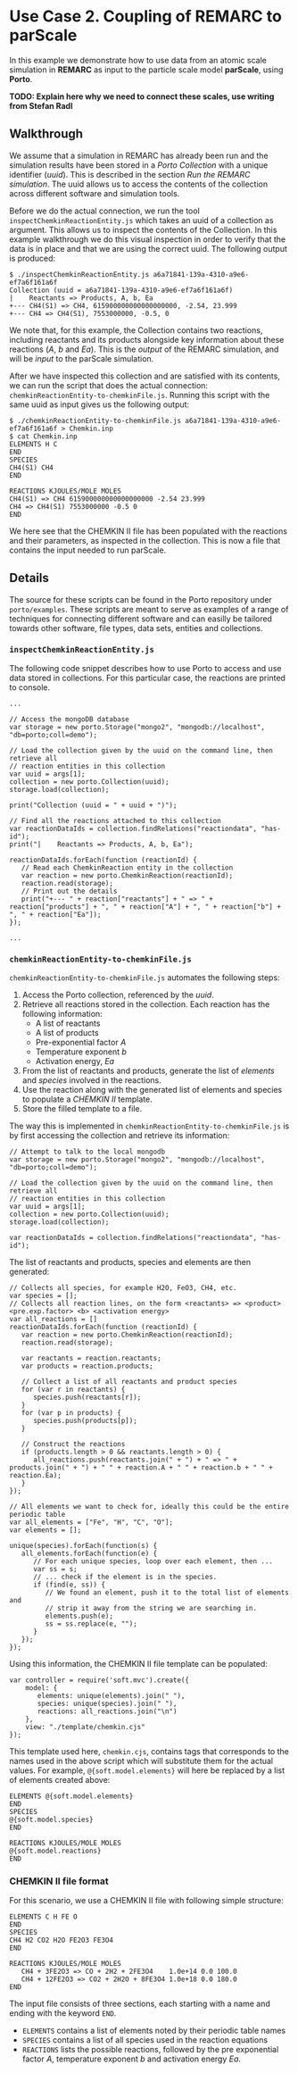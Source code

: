 Use Case 2. Coupling of REMARC to parScale
==========================================

In this example we demonstrate how to use data from an atomic scale simulation in **REMARC** as input to the particle scale model **parScale**, using **Porto**.

**TODO: Explain here why we need to connect these scales, use writing from Stefan Radl**


Walkthrough
-----------

We assume that a simulation in REMARC has already been run and the simulation results have been stored in a *Porto Collection* with a unique identifier (*uuid*). This is described in the section _Run the REMARC simulation_. The uuid allows us to access the contents of the collection across different software and simulation tools.

Before we do the actual connection, we run the tool `inspectChemkinReactionEntity.js` which takes an uuid of a collection as argument. This allows us to inspect the contents of the Collection. In this example walkthrough we do this visual inspection in order to verify that the data is in place and that we are using the correct uuid. The following output is produced:

    $ ./inspectChemkinReactionEntity.js a6a71841-139a-4310-a9e6-ef7a6f161a6f
    Collection (uuid = a6a71841-139a-4310-a9e6-ef7a6f161a6f)
    |    Reactants => Products, A, b, Ea
    +--- CH4(S1) => CH4, 615900000000000000000, -2.54, 23.999
    +--- CH4 => CH4(S1), 7553000000, -0.5, 0

We note that, for this example, the Collection contains two reactions, including reactants and its products alongside key information about these reactions (_A_, _b_ and _Ea_). This is the _output_ of the REMARC simulation, and will be _input_ to the parScale simulation.

After we have inspected this collection and are satisfied with its contents, we can run the script that does the actual connection: `chemkinReactionEntity-to-chemkinFile.js`. Running this script with the same uuid as input gives us the following output:

    $ ./chemkinReactionEntity-to-chemkinFile.js a6a71841-139a-4310-a9e6-ef7a6f161a6f > Chemkin.inp
    $ cat Chemkin.inp
    ELEMENTS H C 
    END
    SPECIES
    CH4(S1) CH4
    END

    REACTIONS KJOULES/MOLE MOLES
    CH4(S1) => CH4 615900000000000000000 -2.54 23.999
    CH4 => CH4(S1) 7553000000 -0.5 0
    END 

We here see that the CHEMKIN II file has been populated with the reactions and their parameters, as inspected in the collection. This is now a file that contains the input needed to run parScale.

Details
-------

The source for these scripts can be found in the Porto repository under `porto/examples`. These scripts are meant to serve as examples of a range of techniques for connecting different software and can easilly be tailored towards other software, file types, data sets, entities and collections.

### `inspectChemkinReactionEntity.js`

The following code snippet describes how to use Porto to access and use data stored in collections. For this particular case, the reactions are printed to console.

    ...
    
    // Access the mongoDB database
    var storage = new porto.Storage("mongo2", "mongodb://localhost", "db=porto;coll=demo");

    // Load the collection given by the uuid on the command line, then retrieve all
    // reaction entities in this collection
    var uuid = args[1];
    collection = new porto.Collection(uuid);
    storage.load(collection);

    print("Collection (uuid = " + uuid + ")"); 
 
    // Find all the reactions attached to this collection
    var reactionDataIds = collection.findRelations("reactiondata", "has-id");
    print("|    Reactants => Products, A, b, Ea");

    reactionDataIds.forEach(function (reactionId) {
       // Read each ChemkinReaction entity in the collection
       var reaction = new porto.ChemkinReaction(reactionId);
       reaction.read(storage);
       // Print out the details
       print("+--- " + reaction["reactants"] + " => " + reaction["products"] + ", " + reaction["A"] + ", " + reaction["b"] + ", " + reaction["Ea"]);
    });

    ...


### `chemkinReactionEntity-to-chemkinFile.js`

`chemkinReactionEntity-to-chemkinFile.js` automates the following steps:

1. Access the Porto collection, referenced by the *uuid*.
2. Retrieve all reactions stored in the collection. Each reaction has the following information:
   * A list of reactants
   * A list of products
   * Pre-exponential factor _A_
   * Temperature exponent _b_
   * Activation energy, _Ea_
3. From the list of reactants and products, generate the list of _elements_ and _species_ involved in the reactions.
4. Use the reaction along with the generated list of elements and species to populate a *CHEMKIN II* template. 
5. Store the filled template to a file.

The way this is implemented in `chemkinReactionEntity-to-chemkinFile.js` is by first accessing the collection and retrieve its information:

    // Attempt to talk to the local mongodb
    var storage = new porto.Storage("mongo2", "mongodb://localhost", "db=porto;coll=demo");

    // Load the collection given by the uuid on the command line, then retrieve all
    // reaction entities in this collection
    var uuid = args[1];
    collection = new porto.Collection(uuid);
    storage.load(collection);

    var reactionDataIds = collection.findRelations("reactiondata", "has-id");

The list of reactants and products, species and elements are then generated:

    // Collects all species, for example H2O, FeO3, CH4, etc.
    var species = [];
    // Collects all reaction lines, on the form <reactants> => <product> <pre.exp.factor> <b> <activation energy>
    var all_reactions = []
    reactionDataIds.forEach(function (reactionId) {
       var reaction = new porto.ChemkinReaction(reactionId);
       reaction.read(storage);

       var reactants = reaction.reactants;
       var products = reaction.products;
            
       // Collect a list of all reactants and product species
       for (var r in reactants) {
          species.push(reactants[r]);
       }
       for (var p in products) {
          species.push(products[p]);
       }

       // Construct the reactions
       if (products.length > 0 && reactants.length > 0) {
          all_reactions.push(reactants.join(" + ") + " => " + products.join(" + ") + " " + reaction.A + " " + reaction.b + " " + reaction.Ea);
       }
    });

    // All elements we want to check for, ideally this could be the entire periodic table
    var all_elements = ["Fe", "H", "C", "O"];
    var elements = [];

    unique(species).forEach(function(s) {
       all_elements.forEach(function(e) {
          // For each unique species, loop over each element, then ...
          var ss = s;
          // ... check if the element is in the species.
          if (find(e, ss)) {
             // We found an element, push it to the total list of elements and
             // strip it away from the string we are searching in.
             elements.push(e);
             ss = ss.replace(e, "");
          }
       });
    });

Using this information, the CHEMKIN II file template can be populated:

    var controller = require('soft.mvc').create({
        model: {
           elements: unique(elements).join(" "),
           species: unique(species).join(" "),
           reactions: all_reactions.join("\n")
        },
        view: "./template/chemkin.cjs"
    });

This template used here, `chemkin.cjs`, contains tags that corresponds to the names used in the above script which will substitute them for the actual values. For example, `@{soft.model.elements}` will here be replaced by a list of elements created above:

    ELEMENTS @{soft.model.elements}
    END
    SPECIES
    @{soft.model.species}
    END

    REACTIONS KJOULES/MOLE MOLES
    @{soft.model.reactions}
    END

### CHEMKIN II file format

For this scenario, we use a CHEMKIN II file with following simple structure:

    ELEMENTS C H FE O 
    END
    SPECIES
    CH4 H2 CO2 H2O FE2O3 FE3O4
    END 
 
    REACTIONS KJOULES/MOLE MOLES
       CH4 + 3FE2O3 => CO + 2H2 + 2FE3O4    1.0e+14 0.0 100.0 
       CH4 + 12FE2O3 => CO2 + 2H2O + 8FE3O4 1.0e+18 0.0 180.0
    END 

The input file consists of three sections, each starting with a name and ending with the keyword `END`.

* `ELEMENTS` contains a list of elements noted by their periodic table names
* `SPECIES` contains a list of all species used in the reaction equations
* `REACTIONS` lists the possible reactions, followed by the pre exponential factor _A_, temperature exponent _b_ and activation energy _Ea_.
